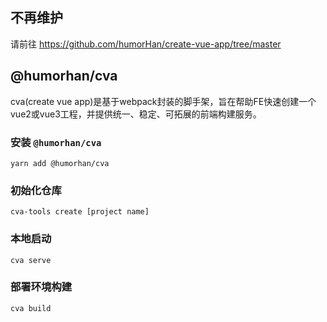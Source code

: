 ## 不再维护
请前往 https://github.com/humorHan/create-vue-app/tree/master 

## @humorhan/cva

cva(create vue app)是基于webpack封装的脚手架，旨在帮助FE快速创建一个vue2或vue3工程，并提供统一、稳定、可拓展的前端构建服务。

### 安装 `@humorhan/cva`

`yarn add @humorhan/cva`

### 初始化仓库

`cva-tools create [project name]`

### 本地启动

`cva serve`

### 部署环境构建

`cva build`
